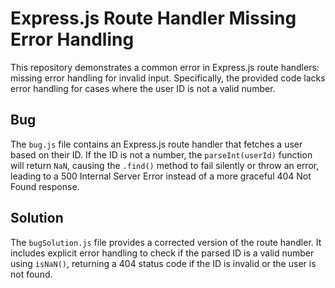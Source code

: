 # Express.js Route Handler Missing Error Handling

This repository demonstrates a common error in Express.js route handlers:  missing error handling for invalid input. Specifically, the provided code lacks error handling for cases where the user ID is not a valid number.

## Bug

The `bug.js` file contains an Express.js route handler that fetches a user based on their ID.  If the ID is not a number, the `parseInt(userId)` function will return `NaN`, causing the `.find()` method to fail silently or throw an error, leading to a 500 Internal Server Error instead of a more graceful 404 Not Found response.

## Solution

The `bugSolution.js` file provides a corrected version of the route handler. It includes explicit error handling to check if the parsed ID is a valid number using `isNaN()`, returning a 404 status code if the ID is invalid or the user is not found.